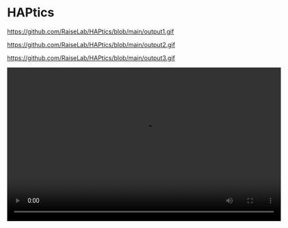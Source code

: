 # HAPtics




https://github.com/RaiseLab/HAPtics/blob/main/output1.gif


https://github.com/RaiseLab/HAPtics/blob/main/output2.gif


https://github.com/RaiseLab/HAPtics/blob/main/output3.gif



<!DOCTYPE html>
<html>
<head>
    <title>Video Player</title>
</head>
<body>
    <video controls width="640" height="360">
        <source src="https://github.com/RaiseLab/HAPtics/blob/main/output_video.mp4" type="video/mp4">
        Your browser does not support the video tag.
    </video>
</body>
</html>

